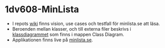 # 1dv608-MinLista

* I repots [wiki](https://github.com/lw222gu/1dv608-MinLista/wiki) finns vision, use cases och testfall för minlista.se att läsa.
* Beroenden mellan klasser, och till externa filer beskrivs i [klassdiagrammet](https://github.com/lw222gu/1dv608-MinLista/blob/master/Class%20Diagram/class-diagram-minlista.png) som finns i mappen Class Diagram.
* Applikationen finns live på [minlista.se](http://www.minlista.se).
